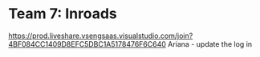 # Team 7: Inroads

https://prod.liveshare.vsengsaas.visualstudio.com/join?4BF084CC1409D8EFC5DBC1A5178476F6C640
Ariana - update the log in 
